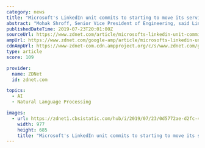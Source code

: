 ```yaml
---
category: news
title: "Microsoft's LinkedIn unit commits to starting to move its services to Azure"
abstract: "Mohak Shroff, Senior Vice President of Engineering, said LinkedIn has been leveraging a \"number of Azure technologies\" in recent years, including in acceleration of video post-delivery, in machine translation and in keeping inappropriate content off its site."
publishedDateTime: 2019-07-23T20:01:00Z
sourceUrl: https://www.zdnet.com/article/microsofts-linkedin-unit-commits-to-starting-to-move-its-services-to-azure/
ampUrl: https://www.zdnet.com/google-amp/article/microsofts-linkedin-unit-commits-to-starting-to-move-its-services-to-azure/
cdnAmpUrl: https://www-zdnet-com.cdn.ampproject.org/c/s/www.zdnet.com/google-amp/article/microsofts-linkedin-unit-commits-to-starting-to-move-its-services-to-azure/
type: article
score: 109

provider:
  name: ZDNet
  id: zdnet.com

topics:
  - AI
  - Natural Language Processing

images:
  - url: https://zdnet1.cbsistatic.com/hub/i/2019/07/23/0d5772ae-d2fc-4747-ae4c-cced0b5615a8/a7d17125ff14461682160ac9b45789de/linkedinazure-2.jpg
    width: 977
    height: 685
    title: "Microsoft's LinkedIn unit commits to starting to move its services to Azure"
---
```

